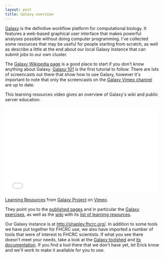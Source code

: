 ```yaml
---
layout: post
title: Galaxy overview
---
```


[Galaxy](http://usegalaxy.org/) is the definitive workflow platform for computational biology.
It features a web-based graphical user interface that makes powerful analyses possible without doing computer programming.
I've collected some resources that may be useful for people starting from scratch, as well as describe a little at the end about our local Galaxy instance that can submit jobs to our own cluster.

The
<a href="http://en.wikipedia.org/wiki/Galaxy_(computational_biology)">Galaxy Wikipedia page</a>
is a good place to start if you don't know anything about Galaxy.
[Galaxy 101](http://usegalaxy.org/galaxy101) is the first tutorial to follow.
There are lots of screencasts out there that show how to use Galaxy, however it's important to note that only the screencasts on the [Galaxy Vimeo channel](http://vimeo.com/channels/usegalaxy) are up to date.

This learning resources video gives an overview of Galaxy's wiki and public server education.

<iframe src="//player.vimeo.com/video/75940376" width="500" height="281" frameborder="0" webkitallowfullscreen mozallowfullscreen allowfullscreen></iframe> <p><a href="http://vimeo.com/75940376">Learning Resources</a> from <a href="http://vimeo.com/galaxyproject">Galaxy Project</a> on <a href="https://vimeo.com">Vimeo</a>.</p>

They point you to the [published pages](https://usegalaxy.org/page/list_published) and in particular the [Galaxy exercises](https://usegalaxy.org/u/james/p/exercises), as well as the [wiki](https://wiki.galaxyproject.org/) with its [list of learning resources](https://wiki.galaxyproject.org/Learn).

Our Galaxy instance is at <http://shapley.fhcrc.org/>.
In addition to some tools we have put together for FHCRC use, we also have imported a number of tools that were of interest to FHCRC scientists.
If what you see there doesn't meet your needs, take a look at the [Galaxy toolshed](http://toolshed.g2.bx.psu.edu/) and [its documentation](https://wiki.galaxyproject.org/ToolShed).
If you find a tool there that we don't have yet, let Erick know and we'll work to make it available for you to use.

